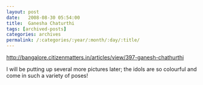 ```yaml
---
layout: post
date:	2008-08-30 05:54:00
title:  Ganesha Chaturthi
tags: [archived-posts]
categories: archives
permalink: /:categories/:year/:month/:day/:title/
---
```

http://bangalore.citizenmatters.in/articles/view/397-ganesh-chathurthi

I will be putting  up several more pictures later; the idols are so colourful and come in such a variety of poses!
